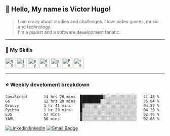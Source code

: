 ## 💜 Hello, My name is <strong>Victor Hugo!</strong>

> I am crazy about studies and challenges. I love video games, music and technology.<br>
I'm a pianist and a software development fanatic.
----

### 🚀 My Skills

<code><img height="32" src="https://cdn.jsdelivr.net/gh/devicons/devicon/icons/go/go-original.svg" alt="go"/></code>
<code><img height="32" src="https://cdn.jsdelivr.net/gh/devicons/devicon/icons/java/java-plain.svg" alt="java"/></code>
<code><img height="32" src="https://cdn.jsdelivr.net/gh/devicons/devicon/icons/python/python-plain.svg" alt="python"/></code>
<code><img height="32" src="https://cdn.jsdelivr.net/gh/devicons/devicon/icons/docker/docker-plain.svg" alt="docker"/></code>
<code><img height="32" src="https://cdn.jsdelivr.net/gh/devicons/devicon/icons/git/git-plain.svg" alt="git"/></code>
<code><img height="32" src="https://cdn.jsdelivr.net/gh/devicons/devicon/icons/postgresql/postgresql-plain.svg" alt="PostegreSQL"/></code>
<code><img height="32" src="https://cdn.jsdelivr.net/gh/devicons/devicon/icons/redis/redis-plain.svg" alt="redis"/></code>

---

### ⭐ Weekly develoment breakdown
<!--START_SECTION:waka-->

```text
JavaScript       14 hrs 26 mins  ██████████▒░░░░░░░░░░░░░░   41.46 %
Go               12 hrs 29 mins  █████████░░░░░░░░░░░░░░░░   35.84 %
Groovy           1 hr 41 mins    █▒░░░░░░░░░░░░░░░░░░░░░░░   04.87 %
Python           1 hr 29 mins    █░░░░░░░░░░░░░░░░░░░░░░░░   04.29 %
EJS              57 mins         ▓░░░░░░░░░░░░░░░░░░░░░░░░   02.76 %
YAML             56 mins         ▓░░░░░░░░░░░░░░░░░░░░░░░░   02.68 %
```

<!--END_SECTION:waka-->

[![Linkedin:linkedin](https://img.shields.io/badge/-linkedin-blue?style=flat-square&logo=Linkedin&logoColor=white&link=https://www.linkedin.com/in/victorvcruz/)](https://www.linkedin.com/in/victorvcruz/)
[![Gmail Badge](https://img.shields.io/badge/-gmail-006bed?style=flat-square&logo=Gmail&logoColor=white&link=mailto:hugov4308@gmail.com)](mailto:hugov4308@gmail.com) 
